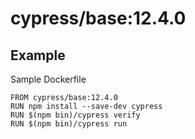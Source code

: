 # cypress/base:12.4.0

## Example

Sample Dockerfile

```
FROM cypress/base:12.4.0
RUN npm install --save-dev cypress
RUN $(npm bin)/cypress verify
RUN $(npm bin)/cypress run
```
